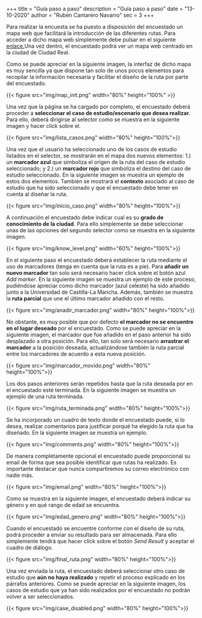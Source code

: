 +++
title = "Guía paso a paso"
description = "Guía paso a paso"
date = "13-10-2020"
author = "Rubén Cantarero Navarro"
sec = 3
+++
 

Para realizar la encuesta se ha puesto a disposición del encuestado un mapa web que facilitará la introducción de las diferentes rutas. Para acceder a dicho mapa web simplemente debe pulsar en el siguiente [enlace.](https://pike.esi.uclm.es:7166/)Una vez dentro, el encuestado podrá ver un mapa web centrado en la ciudad de Ciudad Real.   

Como se puede apreciar en la siguiente imagen, la interfaz de dicho mapa es muy sencilla ya que dispone tan solo de unos pocos elementos para recopilar la información necesaria y facilitar el diseño de la ruta por parte del encuestado. 

{{< figure src="img/map_init.png"  width="80%" height="100%" >}}

Una vez que la página se ha cargado por completo, el encuestado deberá proceder a **seleccionar el caso de estudio/escenario que desea realizar**. Para ello, deberá dirigirse al selector como se muestra en la siguiente imagen y hacer click sobre el. 

{{< figure src="img/lista_casos.png"  width="80%" height="100%">}}

Una vez que el usuario ha seleccionado uno de los casos de estudio listados en el selector, se mostrarán en el mapa dos nuevos elementos: 1.) un **marcador azul** que simboliza el origen de la ruta del caso de estudio seleccionado; y 2.) un **marcador rojo** que simboliza el destino del caso de estudio seleccionado. En la siguiente imagen se muestra un ejemplo de estos dos elementos. También se mostrará el **contexto** asociado al caso de estudio que ha sido seleccionado y que el encuestado debe tener en cuenta al diseñar la ruta.

{{< figure src="img/inicio_caso.png" width="80%" height="100%">}}

A continuación el encuestado debe indicar cual es su **grado de conocimiento de la ciudad**. Para ello simplemente se debe seleccionar unas de las opciones del segundo selector como se muestra en la siguiente imagen.

{{< figure src="img/know_level.png" width="60%" height="100%">}}

En el siguiente paso el encuestado deberá establecer la ruta mediante el uso de marcadores (tenga en cuenta que la ruta es a pie). Para **añadir un nuevo marcador** tan solo será necesario hacer click sobre el botón azul *Add marker*. En la siguiente imagen se muestra un ejemplo de este proceso, pudiéndose apreciar como dicho marcador (azul celeste) ha sido añadido junto a la Universidad de Castilla-La Mancha. Además, también se muestra la **ruta parcial** que une el último marcador añadido con el resto. 

{{< figure src="img/anadir_marcador.png" width="80%" height="100%">}}

No obstante, es muy posible que por defecto **el marcador no se encuentre en el lugar deseado** por el encuestado. Como se puede apreciar en la siguiente imagen, el marcador que fue añadido en el paso anterior ha sido desplazado a otra posición. Para ello, tan solo será necesario **arrastrar el marcador** a la posición deseada, actualizándose también la ruta parcial entre los marcadores de acuerdo a esta nueva posición.

{{< figure src="img/marcador_movido.png" width="80%" height="100%">}}

Los dos pasos anteriores serán repetidos hasta que la ruta deseada por en el encuestado esté terminada. En la siguiente imagen se muestra un ejemplo de una ruta terminada.  

{{< figure src="img/ruta_terminada.png" width="80%" height="100%">}}

Se ha incorporado un cuadro de texto donde el encuestado puede, si lo desea, realizar comentarios para justificar porqué ha elegido la ruta que ha diseñado. En la siguiente imagen se muestra un ejemplo.

{{< figure src="img/comments.png" width="80%" height="100%">}}

De manera completamente opcional el encuestado puede proporcional su email de forma que sea posible identificar que rutas ha realizado. Es importante destacar que nunca compartiremos su correo electrónico con nadie más.

{{< figure src="img/email.png" width="80%" height="100%">}}

Como se muestra en la siguiente imagen, el encuestado deberá indicar su género y en qué rango de edad se encuentra.

{{< figure src="img/edad_genero.png" width="80%" height="100%">}}

Cuando el encuestado se encuentre conforme con el diseño de su ruta, podrá proceder a enviar su resultado para ser almacenada. Para ello simplemente tendrá que hacer click sobre el botón *Send Result* y aceptar el cuadro de diálogo. 

{{< figure src="img/final_ruta.png" width="80%" height="100%">}}
 
Una vez enviada la ruta, el encuestado deberá seleccionar otro caso de estudio que **aún no haya realizado** y repetir el proceso explicado en los párrafos anteriores. Como se puede apreciar en la siguiente imagen, los casos de estudio que ya han sido realizados por el encuestado no podrán volver a ser seleccionados. 

{{< figure src="img/case_disabled.png" width="80%" height="100%">}}
 
<!-- En el siguiente video se muestra un ejemplo de todo el proceso. Como se puede observar, es posible ocultar la barra lateral para tener mayor espacio de trabajo o incluso se puede realizar zoom para apreciar mejor el mapa.

{{< youtube Xj4Ueb9poO8>}} -->